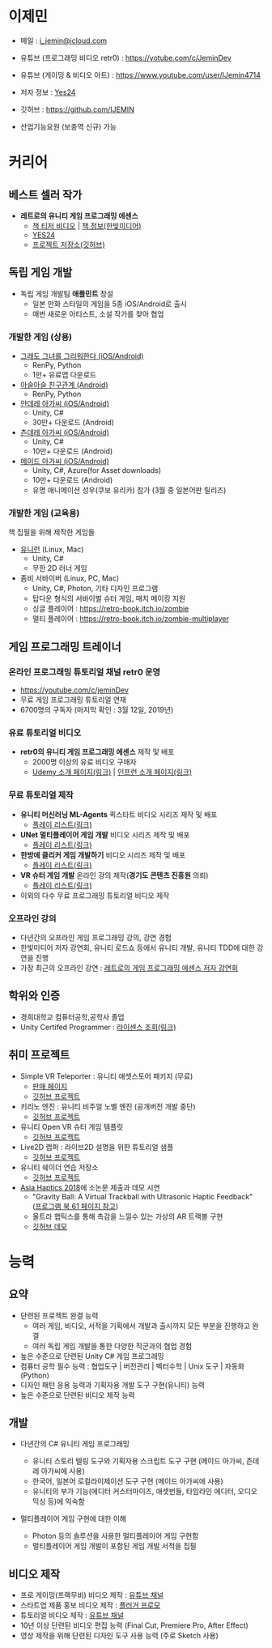 # 이제민
- 메일 : i_jemin@icloud.com
- 유튜브 (프로그래밍 비디오 retr0) : https://yotube.com/c/JeminDev
- 유튜브 (게이밍 & 비디오 아트) : https://www.youtube.com/user/IJemin4714
- 저자 정보 : [Yes24](http://www.yes24.com/24/AuthorFile/Author/248602)
- 깃허브 : https://github.com/IJEMIN

- 산업기능요원 (보충역 신규) 가능

# 커리어

## 베스트 셀러 작가
- **레트로의 유니티 게임 프로그래밍 에센스**
    - [책 티저 비디오](https://youtu.be/tBkF5il_zPU) | [책 정보(한빛미디어)](http://www.hanbit.co.kr/store/books/look.php?p_code=B3604463061)
    - [YES24](http://www.yes24.com/Product/Goods/69320872)
    - [프로젝트 저장소(깃허브)](https://github.com/IJEMIN/Unity-Programming-Essence)



## 독립 게임 개발
- 독립 게임 개발팀 **애플민트** 창설
    - 일본 만화 스타일의 게임을 5종 iOS/Android로 출시
    - 매번 새로운 아티스트, 소설 작가를 찾아 협업

### 개발한 게임 (상용)
- [그래도 그녀를 그리워한다 (iOS/Android)](https://applemintgames.com/i-still-miss-her)
    - RenPy, Python
    - 1만+ 유료앱 다운로드
- [아슬아슬 친구관계 (Android)]((https://applemintgames.com/kiri-friend))
    - RenPy, Python
- [얀데레 아가씨 (iOS/Android)](https://applemintgames.com/yandere-girl)
    - Unity, C#
    - 30만+ 다운로드 (Android)
- [츤데레 아가씨 (iOS/Android)](https://applemintgames.com/my-dere-girl)
    - Unity, C#
    - 10만+ 다운로드 (Android)
- [메이드 아가씨 (iOS/Android)](https://applemintgames.com/메이드-아가씨)
    - Unity, C#, Azure(for Asset downloads)
    - 10만+ 다운로드 (Android)
    - 유명 애니메이션 성우(쿠보 유리카) 참가 (3월 중 일본어판 릴리즈)

### 개발한 게임 (교육용)
책 집필을 위해 제작한 게임들

- [유니런](https://retro-book.itch.io/uni-run) (Linux, Mac)
    - Unity, C#
    - 무한 2D 러너 게임
- 좀비 서바이버 (Linux, PC, Mac)
    - Unity, C#, Photon, 기타 디자인 프로그램
    - 탑다운 형식의 서바이벌 슈터 게임, 매치 메이킹 지원
    - 싱글 플레이어 : https://retro-book.itch.io/zombie
    - 멀티 플레이어 : https://retro-book.itch.io/zombie-multiplayer

## 게임 프로그래밍 트레이너

### 온라인 프로그래밍 튜토리얼 채널 **retr0** 운영
- https://youtube.com/c/jeminDev
- 무료 게임 프로그래밍 튜토리얼 연재
- 6700명의 구독자 (마지막 확인 : 3월 12일, 2019년)

### 유료 튜토리얼 비디오
- **retr0의 유니티 게임 프로그래밍 에센스** 제작 및 배포
    - 2000명 이상의 유료 비디오 구매자
    - [Udemy 소개 페이지(링크)](https://www.udemy.com/retr0-unity) | [인프런 소개 페이지(링크)](https://www.inflearn.com/course/유니티-게임-프로그래밍-에센스)

### 무료 튜토리얼 제작
- **유니티 머신러닝 ML-Agents** 퀵스타트 비디오 시리즈 제작 및 배포
    - [플레이 리스트(링크)](https://www.youtube.com/watch?v=twcmguIedhY&list=PLctzObGsrjfwYHL1obWlVdPRbpubkuKWp)
- **UNet 멀티플레이어 게임 개발** 비디오 시리즈 제작 및 배포
    - [플레이 리스트(링크)](https://www.youtube.com/playlist?list=PLctzObGsrjfxQ6A8KX1heuQaNkL5xMA2D)
- **한방에 클리커 게임 개발하기** 비디오 시리즈 제작 및 배포
    - [플레이 리스트(링크)](https://www.youtube.com/playlist?list=PLctzObGsrjfwc6xSh2CT7qD7VMHPgg6fW)
- **VR 슈터 게임 개발** 온라인 강의 제작(**경기도 콘텐츠 진흥원** 의뢰)
    - [플레이 리스트(링크)](https://www.youtube.com/watch?v=NXDDRFzlzIQ&list=PLctzObGsrjfx7qBglqhyWgDwuDAkqSZ6H)
- 이외의 다수 무료 프로그래밍 튜토리얼 비디오 제작

### 오프라인 강의
- 다년간의 오프라인 게임 프로그래밍 강의, 강연 경험
- 한빛미디어 저자 강연회, 유니티 로드쇼 등에서 유니티 개발, 유니티 TDD에 대한 강연을 진행
- 가장 최근의 오프라인 강연 : [레트로의 게임 프로그래밍 에센스 저자 강연회](http://www.hanbit.co.kr/store/education/edu_view.html?p_code=S4427455844)

## 학위와 인증
- 경희대학교 컴퓨터공학,공학사 졸업
- Unity Certifed Programmer : [라이센스 조회(링크)](https://www.youracclaim.com/badges/9d4e4c2b-645d-4495-8053-a82046dfaede/public_url)

## 취미 프로젝트
- Simple VR Teleporter : 유니티 애셋스토어 패키지 (무료)
    - [판매 페이지](https://assetstore.unity.com/packages/tools/input-management/simple-vr-teleporter-115996)
    - [깃허브 프로젝트](https://github.com/IJEMIN/Simple-Unity-VR-Teleporter)
- 키리노 엔진 : 유니티 비주얼 노벨 엔진 (공개버전 개발 중단)
    - [깃허브 프로젝트](https://github.com/IJEMIN/Unity-Kirino-Engine)
- 유니티 Open VR 슈터 게임 템플릿
    - [깃허브 프로젝트](https://github.com/IJEMIN/Unity-OpenVR-Shooter-Template)
- Live2D 랩퍼 : 라이브2D 설명을 위한 튜토리얼 샘플
    - [깃허브 프로젝트](https://github.com/IJEMIN/Live2D-Wrapper-Sample-Unity-App)
- 유니티 쉐이더 연습 저장소
    - [깃허브 프로젝트](https://github.com/IJEMIN/Unity-Shader-Practice-Lab)
- [Asia Haptics 2018](http://asiahaptics.org)에 소논문 제출과 데모 시연
    - "Gravity Ball: A Virtual Trackball with Ultrasonic Haptic Feedback"<br>([프로그램 북 61 페이지 참고](http://asiahaptics.org/wp-content/uploads/2018/11/AsiaHaptics2018_ProgramBook_Final.pdf))
    - 울트라 햅틱스를 통해 촉감을 느낄수 있는 가상의 AR 트랙볼 구현
    - [깃허브 데모](https://github.com/IJEMIN/gravityball-shooter)

# 능력

## 요약
- 단련된 프로젝트 완결 능력
    - 여러 게임, 비디오, 서적을 기획에서 개발과 출시까지 모든 부분을 진행하고 완결
    - 여러 독립 게임 개발을 통한 다양한 직군과의 협업 경험
- 높은 수준으로 단련된 Unity C# 게임 프로그래밍
- 컴퓨터 공학 필수 능력 : 협업도구 | 버전관리 | 벡터수학 | Unix 도구 | 자동화(Python)
- 디자인 패턴 응용 능력과 기획자용 개발 도구 구현(유니티) 능력
- 높은 수준으로 단련된 비디오 제작 능력

## 개발
- 다년간의 C# 유니티 게임 프로그래밍
    - 유니티 스토리 텔링 도구와 기획자용 스크립트 도구 구현 (메이드 아가씨, 츤데레 아가씨에 사용)
    - 한국어, 일본어 로컬라이제이션 도구 구현 (메이드 아가씨에 사용)
    - 유니티의 부가 기능(에디터 커스터마이즈, 애셋번들, 타임라인 에디터, 오디오 믹싱 등)에 익숙함

- 멀티플레이어 게임 구현에 대한 이해
    - Photon 등의 솔루션을 사용한 멀티플레이어 게임 구현함
    - 멀티플레이어 게임 개발이 포함된 게임 개발 서적을 집필

## 비디오 제작
- 프로 게이밍(프랙무비) 비디오 제작 : [유튜브 채널](https://www.youtube.com/user/IJemin4714)
- 스타트업 제품 홍보 비디오 제작 : [플러거 프로모](https://www.youtube.com/watch?v=w9dOZ4CdzNc)
- 튜토리얼 비디오 제작 : [유튜브 채널](https://yotube.com/c/JeminDev)
- 10년 이상 단련된 비디오 편집 능력 (Final Cut, Premiere Pro, After Effect)
- 영상 제작을 위해 단련된 디자인 도구 사용 능력 (주로 Sketch 사용)
